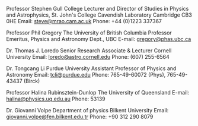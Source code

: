 Professor Stephen Gull
College Lecturer and Director of Studies in Physics and Astrophysics, 
St. John's College
Cavendish Laboratory
Cambridge CB3 0HE
Email: steve@mrao.cam.ac.uk
Phone: +44 (0)1223 337367


Professor Phil Gregory
The University of British Columbia
Professor Emeritus, Physics and Astronomy Dept., UBC
E-mail: gregory@phas.ubc.ca


Dr. Thomas J. Loredo
Senior Research Associate & Lecturer
Cornell University 
Email: loredo@astro.cornell.edu
Phone: (607) 255-6564


Dr. Tongcang Li
Purdue University
Assistant Professor of Physics and Astronomy 
Email: tcli@purdue.edu 
Phone:  765-49-60072 (Phys), 765-49-43437 (Birck)


Professor Halina Rubinsztein-Dunlop
The University of Queensland
E-mail: halina@physics.uq.edu.au
Phone: 53139


Dr. Giovanni Volpe
Department of physics
Bilkent University
Email: giovanni.volpe@fen.bilkent.edu.tr
Phone: +90 312 290 8079
